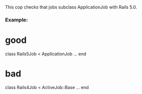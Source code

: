 This cop checks that jobs subclass ApplicationJob with Rails 5.0.

### Example:

 # good
 class Rails5Job < ApplicationJob
     ...
 end

 # bad
 class Rails4Job < ActiveJob::Base
     ...
 end